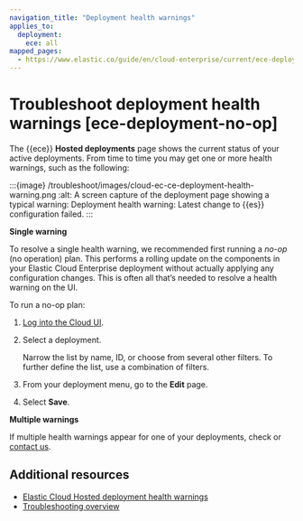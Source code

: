 ```yaml
---
navigation_title: "Deployment health warnings"
applies_to:
  deployment:
    ece: all
mapped_pages:
  - https://www.elastic.co/guide/en/cloud-enterprise/current/ece-deployment-no-op.html
---
```


# Troubleshoot deployment health warnings [ece-deployment-no-op]

The {{ece}} **Hosted deployments** page shows the current status of your active deployments. From time to time you may get one or more health warnings, such as the following:

:::{image} /troubleshoot/images/cloud-ec-ce-deployment-health-warning.png
:alt: A screen capture of the deployment page showing a typical warning: Deployment health warning: Latest change to {{es}} configuration failed.
:::

**Single warning**

To resolve a single health warning, we recommended first running a _no-op_ (no operation) plan. This performs a rolling update on the components in your Elastic Cloud Enterprise deployment without actually applying any configuration changes. This is often all that’s needed to resolve a health warning on the UI.

To run a no-op plan:

1. [Log into the Cloud UI](https://www.elastic.co/guide/en/cloud-enterprise/current/ece-login.html).
2. Select a deployment.

    Narrow the list by name, ID, or choose from several other filters. To further define the list, use a combination of filters.

3. From your deployment menu, go to the **Edit** page.
4. Select **Save**.

**Multiple warnings**

If multiple health warnings appear for one of your deployments, check [](/troubleshoot/deployments/cloud-enterprise/common-issues.md) or [contact us](/troubleshoot/index.md#contact-us).

## Additional resources
* [Elastic Cloud Hosted deployment health warnings](/troubleshoot/monitoring/deployment-health-warnings.md)
* [Troubleshooting overview](/troubleshoot/index.md)